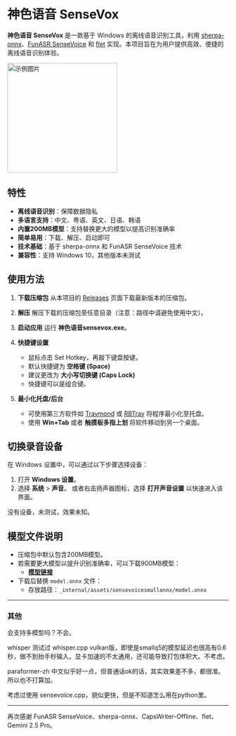 # 神色语音 SenseVox

**神色语音 SenseVox** 是一款基于 Windows 的离线语音识别工具，利用 [sherpa-onnx](https://github.com/k2-fsa/sherpa-onnx)、[FunASR SenseVoice](https://github.com/FunAudioLLM/SenseVoice) 和 [flet](https://github.com/flet-dev/flet/) 实现。本项目旨在为用户提供高效、便捷的离线语音识别体验。

<img src="https://github.com/user-attachments/assets/84f46047-d144-4cc3-976b-24670f66e463" alt="示例图片" width="250"/>

## 特性

- **离线语音识别**：保障数据隐私
- **多语言支持**：中文、粤语、英文、日语、韩语
- **内置200MB模型**：支持替换更大的模型以提高识别准确率
- **简单易用**：下载、解压、启动即可
- **技术基础**：基于 sherpa-onnx 和 FunASR SenseVoice 技术
- **兼容性**：支持 Windows 10，其他版本未测试

## 使用方法

1. **下载压缩包**
   从本项目的 [Releases](https://github.com/dapanggougou/sensevox/releases) 页面下载最新版本的压缩包。

2. **解压**
   解压下载的压缩包至任意目录（注意：路径中请避免使用中文）。

3. **启动应用**
   运行 **神色语音sensevox.exe**。

4. **快捷键设置**
   - 鼠标点击 Set Hotkey，再敲下键盘按键。
   - 默认快捷键为 **空格键 (Space)**
   - 建议更改为 **大小写切换键 (Caps Lock)**
   - 快捷键可以是组合键。

5. **最小化托盘/后台**
   - 可使用第三方软件如 [Traymond](https://github.com/fcFn/traymond) 或 [RBTray](https://sourceforge.net/projects/rbtray/) 将程序最小化至托盘。
   - 使用 **Win+Tab** 或者 **触摸板多指上划** 将软件移动到另一个桌面。

## 切换录音设备

在 Windows 设置中，可以通过以下步骤选择设备：
1. 打开 **Windows 设置**。
2. 选择 **系统** > **声音**。
   或者右击扬声器图标，选择 **打开声音设置** 以快速进入该界面。

没有设备，未测试，效果未知。

## 模型文件说明

- 压缩包中默认包含200MB模型。
- 若需要更大模型以提升识别准确率，可以下载900MB模型：
  - **[模型链接](https://github.com/k2-fsa/sherpa-onnx/releases/download/asr-models/sherpa-onnx-sense-voice-zh-en-ja-ko-yue-2024-07-17.tar.bz2)**
- 下载后替换 `model.onnx` 文件：
  - 存放路径：`_internal/assets/sensevoicesmallonnx/model.onnx`

---

### 其他
会支持多模型吗？不会。

whisper 测试过 whisper.cpp vulkan版，即使是smallq5的模型延迟也很高有0.6秒，做不到抬手秒输入。显卡加速的不太通用，还可能导致打包体积大。不考虑。

paraformer-zh 中文似乎好一点，但普通话ok的话，其实效果差不多，都很准。所以也不打算加。

考虑过使用 sensevoice.cpp，貌似更快，但是不知道怎么用在python里。

---

再次感谢 FunASR SenseVoice、sherpa-onnx、CapsWriter-Offline、flet、Gemini 2.5 Pro。
